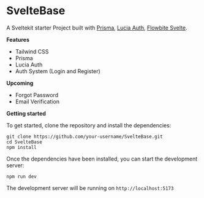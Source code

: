 # SvelteBase
A Sveltekit starter Project built with [Prisma](https://www.prisma.io/), [Lucia Auth](https://lucia-auth.com/), [Flowbite Svelte](https://flowbite-svelte.com/).


**Features**
* Tailwind CSS
* Prisma
* Lucia Auth
* Auth System (Login and Register)


**Upcoming**
* Forgot Password
* Email Verification

**Getting started**

To get started, clone the repository and install the dependencies:
```
git clone https://github.com/your-username/SvelteBase.git
cd SvelteBase
npm install
```
Once the dependencies have been installed, you can start the development server:
```
npm run dev
```
The development server will be running on ```http://localhost:5173```
